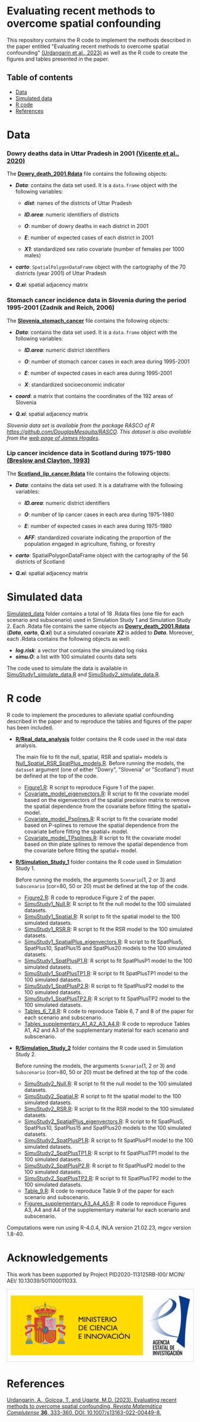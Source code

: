 # Evaluating recent methods to overcome spatial confounding

This repository contains the R code to implement the methods described in the paper entitled "Evaluating recent methods to overcome spatial confounding" [(Urdangarin et al., 2023)](https://link.springer.com/article/10.1007/s13163-022-00449-8) as well as the R code to create the figures and tables presented in the paper.

## Table of contents

-   [Data](#Data)
-   [Simulated data](#Simulated-data)
-   [R code](#R-code)
-   [References](#References)

# Data

### Dowry deaths data in Uttar Pradesh in 2001 [(Vicente et al., 2020)](https://rss.onlinelibrary.wiley.com/doi/10.1111/rssa.12545)

The [**Dowry_death_2001.Rdata**](https://github.com/spatialstatisticsupna/Spatial_confounding_article/blob/main/Data/Dowry_death_2001.Rdata) file contains the following objects:

-   ***Data***: contains the data set used. It is a `data.frame` object with the following variables:

    -   ***dist***: names of the districts of Uttar Pradesh

    -   ***ID.area***: numeric identifiers of districts

    -   ***O***: number of dowry deaths in each district in 2001

    -   ***E***: number of expected cases of each district in 2001

    -   ***X1***: standardized sex ratio covariate (number of females per 1000 males)

-   ***carto***: `SpatialPolygonDataFrame` object with the cartography of the 70 districts (year 2001) of Uttar Pradesh

-   ***Q.xi***: spatial adjacency matrix

### Stomach cancer incidence data in Slovenia during the period 1995-2001 (Zadnik and Reich, 2006)

The [**Slovenia_stomach_cancer**](https://github.com/spatialstatisticsupna/Spatial_confounding_article/blob/main/Data/Slovenia_stomach_cancer.Rdata) file contains the following objects:

-   ***Data***: contains the data set used. It is a `data.frame` object with the following variables:

    -   ***ID.area***: numeric district identifiers

    -   ***O***: number of stomach cancer cases in each area during 1995-2001

    -   ***E***: number of expected cases in each area during 1995-2001

    -   ***X***: standardized socioeconomic indicator

-   ***coord***: a matrix that contains the coordinates of the 192 areas of Slovenia

-   ***Q.xi***: spatial adjacency matrix

*Slovenia data set is available from the package RASCO of R <https://github.com/DouglasMesquita/RASCO>. This dataset is also available from the [web page of James Hogdes](https://www.biostat.umn.edu/~hodges/RPLMBook/Datasets/Datasets.html)*.

### Lip cancer incidence data in Scotland during 1975-1980 [(Breslow and Clayton, 1993)](https://www.jstor.org/stable/2290687?origin=crossref#metadata_info_tab_contents)

The [**Scotland_lip_cancer.Rdata**](https://github.com/spatialstatisticsupna/Spatial_confounding_article/blob/main/Data/Scotland_lip_cancer.Rdata) file contains the following objects:

-   ***Data***: contains the data set used. It is a dataframe with the following variables:

    -   ***ID.area***: numeric district identifiers

    -   ***O***: number of lip cancer cases in each area during 1975-1980

    -   ***E***: number of expected cases in each area during 1975-1980

    -   ***AFF***: standardized covariate indicating the proportion of the population engaged in agriculture, fishing, or forestry

-   ***carto***: SpatialPolygonDataFrame object with the cartography of the 56 districts of Scotland

-   ***Q.xi***: spatial adjacency matrix

# Simulated data

[Simulated_data](https://github.com/spatialstatisticsupna/Spatial_confounding_article/tree/main/Simulated_data) folder contains a total of 18 .Rdata files (one file for each scenario and subscenario) used in Simulation Study 1 and Simulation Study 2. Each .Rdata file contains the same objects as [**Dowry_death_2001.Rdata**](https://github.com/spatialstatisticsupna/Spatial_confounding_article/blob/main/Data/Dowry_death_2001.Rdata) (***Data***, ***carto***, ***Q.xi***) but a simulated covariate ***X2*** is added to ***Data***. Moreover, each .Rdata contains the following objects as well:

-   ***log.risk***: a vector that contains the simulated log risks
-   ***simu.O***: a list with 100 simulated counts data sets

The code used to simulate the data is available in [SimuStudy1_simulate_data.R](https://github.com/spatialstatisticsupna/Simulation_confounding_article/blob/main/R/Simulation_study_1/SimuStudy1_simulate_data.R) and [SimuStudy2_simulate_data.R](https://github.com/spatialstatisticsupna/Simulation_confounding_article/blob/main/R/Simulation_study_1/SimuStudy2_simulate_data.R).

# R code

R code to implement the procedures to alleviate spatial confounding described in the paper and to reproduce the tables and figures of the paper has been included.

-   [**R/Real_data_analysis**](https://github.com/spatialstatisticsupna/Spatial_confounding_article/tree/main/R/Real_data_analysis) folder contains the R code used in the real data analysis.

    The main file to fit the null, spatial, RSR and spatial+ models is [Null_Spatial_RSR_SpatPlus_models.R](https://github.com/spatialstatisticsupna/Simulation_confounding_article/blob/main/R/Real_data_analysis/Null_Spatial_RSR_SpatPlus_models.R). Before running the models, the `dataset` argument (one of either "Dowry", "Slovenia" or "Scotland") must be defined at the top of the code.

    -   [Figure1.R](https://github.com/spatialstatisticsupna/Simulation_confounding_article/blob/main/R/Real_data_analysis/Figure1.R): R script to reproduce Figure 1 of the paper.
    -   [Covariate_model_eigenvectors.R](https://github.com/spatialstatisticsupna/Simulation_confounding_article/blob/main/R/Real_data_analysis/Covariate_model_eigenvectors.R): R script to fit the covariate model based on the eigenvectors of the spatial precision matrix to remove the spatial dependence from the covariate before fitting the spatial+ model.
    -   [Covariate_model_Psplines.R](https://github.com/spatialstatisticsupna/Simulation_confounding_article/blob/main/R/Real_data_analysis/Covariate_model_Psplines.R): R script to fit the covariate model based on P-splines to remove the spatial dependence from the covariate before fitting the spatial+ model.
    -   [Covariate_model_TPsplines.R](https://github.com/spatialstatisticsupna/Simulation_confounding_article/blob/main/R/Real_data_analysis/Covariate_model_TPsplines.R): R script to fit the covariate model based on thin plate splines to remove the spatial dependence from the covariate before fitting the spatial+ model.

-   [**R/Simulation_Study_1**](https://github.com/spatialstatisticsupna/Spatial_confounding_article/tree/main/R/Simulation_study_1) folder contains the R code used in Simulation Study 1.

    Before running the models, the arguments `Scenario`(1, 2 or 3) and `Subscenario` (cor=80, 50 or 20) must be defined at the top of the code.

    -   [Figure2.R](https://github.com/spatialstatisticsupna/Simulation_confounding_article/blob/main/R/Simulation_study_1/Figure2.R): R code to reproduce Figure 2 of the paper.
    -   [SimuStudy1_Null.R](https://github.com/spatialstatisticsupna/Simulation_confounding_article/blob/main/R/Simulation_study_1/SimuStudy1_Null.R): R script to fit the null model to the 100 simulated datasets.
    -   [SimuStudy1_Spatial.R](https://github.com/spatialstatisticsupna/Simulation_confounding_article/blob/main/R/Simulation_study_1/SimuStudy1_Spatial.R): R script to fit the spatial model to the 100 simulated datasets.
    -   [SimuStudy1_RSR.R](https://github.com/spatialstatisticsupna/Simulation_confounding_article/blob/main/R/Simulation_study_1/SimuStudy1_RSR.R): R script to fit the RSR model to the 100 simulated datasets.
    -   [SimuStudy1_SpatialPlus_eigenvectors.R](https://github.com/spatialstatisticsupna/Simulation_confounding_article/blob/main/R/Simulation_study_1/SimuStudy1_SpatialPlus_eigenvectors.R): R script to fit SpatPlus5, SpatPlus10, SpatPlus15 and SpatPlus20 models to the 100 simulated datasets.
    -   [SimuStudy1_SpatPlusP1.R](https://github.com/spatialstatisticsupna/Simulation_confounding_article/blob/main/R/Simulation_study_1/SimuStudy1_SpatPlusP1.R): R script to fit SpatPlusP1 model to the 100 simulated datasets.
    -   [SimuStudy1_SpatPlusTP1.R](https://github.com/spatialstatisticsupna/Simulation_confounding_article/blob/main/R/Simulation_study_1/SimuStudy1_SpatPlusTP1.R): R script to fit SpatPlusTP1 model to the 100 simulated datasets.
    -   [SimuStudy1_SpatPlusP2.R](https://github.com/spatialstatisticsupna/Simulation_confounding_article/blob/main/R/Simulation_study_1/SimuStudy1_SpatPlusP2.R): R script to fit SpatPlusP2 model to the 100 simulated datasets.
    -   [SimuStudy1_SpatPlusTP2.R](https://github.com/spatialstatisticsupna/Simulation_confounding_article/blob/main/R/Simulation_study_1/SimuStudy1_SpatPlusTP2.R): R script to fit SpatPlusTP2 model to the 100 simulated datasets.
    -   [Tables_6_7_8.R](https://github.com/spatialstatisticsupna/Simulation_confounding_article/blob/main/R/Simulation_study_1/Tables_6_7_8.R): R code to reproduce Table 6, 7 and 8 of the paper for each scenario and subscenario.
    -   [Tables_supplementary_A1_A2_A3_A4.R](https://github.com/spatialstatisticsupna/Simulation_confounding_article/blob/main/R/Simulation_study_1/Tables_supplementary_A1_A2_A3_A4.R): R code to reproduce Tables A1, A2 and A3 of the supplementary material for each scenario and subscenario.

-   [**R/Simulation_Study_2**](https://github.com/spatialstatisticsupna/Spatial_confounding_article/tree/main/R/Simulation_study_2) folder contains the R code used in Simulation Study 2.

    Before running the models, the arguments `Scenario`(1, 2 or 3) and `Subscenario` (cor=80, 50 or 20) must be defined at the top of the code.

    -   [SimuStudy2_Null.R](https://github.com/spatialstatisticsupna/Simulation_confounding_article/blob/main/R/Simulation_study_2/SimuStudy2_Null.R): R script to fit the null model to the 100 simulated datasets.
    -   [SimuStudy2_Spatial.R](https://github.com/spatialstatisticsupna/Simulation_confounding_article/blob/main/R/Simulation_study_2/SimuStudy2_Spatial.R): R script to fit the spatial model to the 100 simulated datasets.
    -   [SimuStudy2_RSR.R](https://github.com/spatialstatisticsupna/Simulation_confounding_article/blob/main/R/Simulation_study_2/SimuStudy2_RSR.R): R script to fit the RSR model to the 100 simulated datasets.
    -   [SimuStudy2_SpatialPlus_eigenvectors.R](https://github.com/spatialstatisticsupna/Simulation_confounding_article/blob/main/R/Simulation_study_2/SimuStudy2_SpatialPlus_eigenvectors.R): R script to fit SpatPlus5, SpatPlus10, SpatPlus15 and SpatPlus20 models to the 100 simulated datasets.
    -   [SimuStudy2_SpatPlusP1.R](https://github.com/spatialstatisticsupna/Simulation_confounding_article/blob/main/R/Simulation_study_2/SimuStudy2_SpatPlusP1.R): R script to fit SpatPlusP1 model to the 100 simulated datasets.
    -   [SimuStudy2_SpatPlusTP1.R](https://github.com/spatialstatisticsupna/Simulation_confounding_article/blob/main/R/Simulation_study_2/SimuStudy2_SpatPlusTP1.R): R script to fit SpatPlusTP1 model to the 100 simulated datasets.
    -   [SimuStudy2_SpatPlusP2.R](https://github.com/spatialstatisticsupna/Simulation_confounding_article/blob/main/R/Simulation_study_2/SimuStudy2_SpatPlusP2.R): R script to fit SpatPlusP2 model to the 100 simulated datasets.
    -   [SimuStudy2_SpatPlusTP2.R](https://github.com/spatialstatisticsupna/Simulation_confounding_article/blob/main/R/Simulation_study_2/SimuStudy2_SpatPlusTP2.R): R script to fit SpatPlusTP2 model to the 100 simulated datasets.
    -   [Table_9.R](https://github.com/spatialstatisticsupna/Simulation_confounding_article/blob/main/R/Simulation_study_2/Table_9.R): R code to reproduce Table 9 of the paper for each scenario and subscenario.
    -   [Figures_supplementary_A3_A4_A5.R](https://github.com/spatialstatisticsupna/Simulation_confounding_article/blob/main/R/Simulation_study_2/Figures_supplementary_A3_A4_A5.R): R code to reproduce Figures A3, A4 and A4 of the supplementary material for each scenario and subscenario.

Computations were run using R-4.0.4, INLA version 21.02.23, mgcv version 1.8-40.

# Acknowledgements

This work has been supported by Project PID2020-113125RB-I00/ MCIN/ AEI/ 10.13039/501100011033.

![image](https://github.com/spatialstatisticsupna/Comparing-R-INLA-and-NIMBLE/blob/main/micin-aei.jpg)

# References

[Urdangarin, A., Goicoa, T. and Ugarte, M.D. (2023). Evaluating recent methods to overcome spatial confounding. *Revista Matemática Complutense* **36**, 333-360. DOI: 10.1007/s13163-022-00449-8.](https://link.springer.com/article/10.1007/s13163-022-00449-8)
